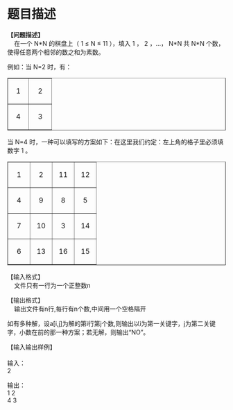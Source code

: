 # 题目描述


<p>
<b>【问题描述】</b><br/>
    在一个 N*N 的棋盘上（ 1 ≤ N ≤ 11 ），填入 1 ， 2 ，…， N*N 共 N*N 个数，使得任意两个相邻的数之和为素数。
</p>
<p>
例如：当 N=2 时，有：
</p>
<table border="1" cellspacing="0" cellpadding="0">
<tbody>
<tr>
<td width="31" valign="top">
<p align="center">
1
</p>
</td>
<td width="36" valign="top">
<p align="center">
2
</p>
</td>
</tr>
<tr>
<td width="31" valign="top">
<p align="center">
4
</p>
</td>
<td width="36" valign="top">
<p align="center">
3
</p>
</td>
</tr>
</tbody>
</table>
<p>
当 N=4 时，一种可以填写的方案如下：在这里我们约定：左上角的格子里必须填数字 1 。
</p>
<table border="1" cellspacing="0" cellpadding="0">
<tbody>
<tr>
<td width="34" valign="top">
<p align="center">
1
</p>
</td>
<td width="34" valign="top">
<p align="center">
2
</p>
</td>
<td width="34" valign="top">
<p align="center">
11
</p>
</td>
<td width="34" valign="top">
<p align="center">
12
</p>
</td>
</tr>
<tr>
<td width="34" valign="top">
<p align="center">
4
</p>
</td>
<td width="34" valign="top">
<p align="center">
9
</p>
</td>
<td width="34" valign="top">
<p align="center">
8
</p>
</td>
<td width="34" valign="top">
<p align="center">
5
</p>
</td>
</tr>
<tr>
<td width="34" valign="top">
<p align="center">
7
</p>
</td>
<td width="34" valign="top">
<p align="center">
10
</p>
</td>
<td width="34" valign="top">
<p align="center">
3
</p>
</td>
<td width="34" valign="top">
<p align="center">
14
</p>
</td>
</tr>
<tr>
<td width="34" valign="top">
<p align="center">
6
</p>
</td>
<td width="34" valign="top">
<p align="center">
13
</p>
</td>
<td width="34" valign="top">
<p align="center">
16
</p>
</td>
<td width="34" valign="top">
<p align="center">
15
</p>
</td>
</tr>
</tbody>
</table>
<p>
【输入格式】 <br/>
    文件只有一行为一个正整数n
</p>
<p>
【输出格式】 <br/>
    输出文件有n行,每行有n个数,中间用一个空格隔开
</p>
<p>
如有多种解，设a[i,j]为解的第i行第j个数,则输出以i为第一关键字，j为第二关键字，小数在前的那一种方案；若无解，则输出“NO”。
</p>
<p>
【输入输出样例】<br/>
 <b><br/>
</b>输入： <br/>
2
</p>
<p>
输出：<br/>
1 2 <br/>
4 3
</p>
